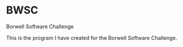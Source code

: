 # BWSC
Borwell Software Challenge

This is the program I have created for the Borwell Software Challenge.
